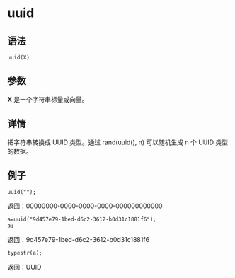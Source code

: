 # uuid

## 语法

`uuid(X)`

## 参数

**X** 是一个字符串标量或向量。

## 详情

把字符串转换成 UUID 类型。通过 rand(uuid(), n) 可以随机生成 n 个 UUID 类型的数据。

## 例子

```
uuid("");
```

返回：00000000-0000-0000-0000-000000000000

```
a=uuid("9d457e79-1bed-d6c2-3612-b0d31c1881f6");
a;
```

返回：9d457e79-1bed-d6c2-3612-b0d31c1881f6

```
typestr(a);
```

返回：UUID


